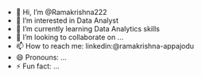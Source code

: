 - 👋 Hi, I’m @Ramakrishna222
- 👀 I’m interested in Data Analyst
- 🌱 I’m currently learning Data Analytics skills 
- 💞️ I’m looking to collaborate on ...
- 📫 How to reach me: linkedin:@ramakrishna-appajodu
- 😄 Pronouns: ...
- ⚡ Fun fact: ...

<!---
Ramakrishna222/Ramakrishna222 is a ✨ special ✨ repository because its `README.md` (this file) appears on your GitHub profile.
You can click the Preview link to take a look at your changes.
--->
